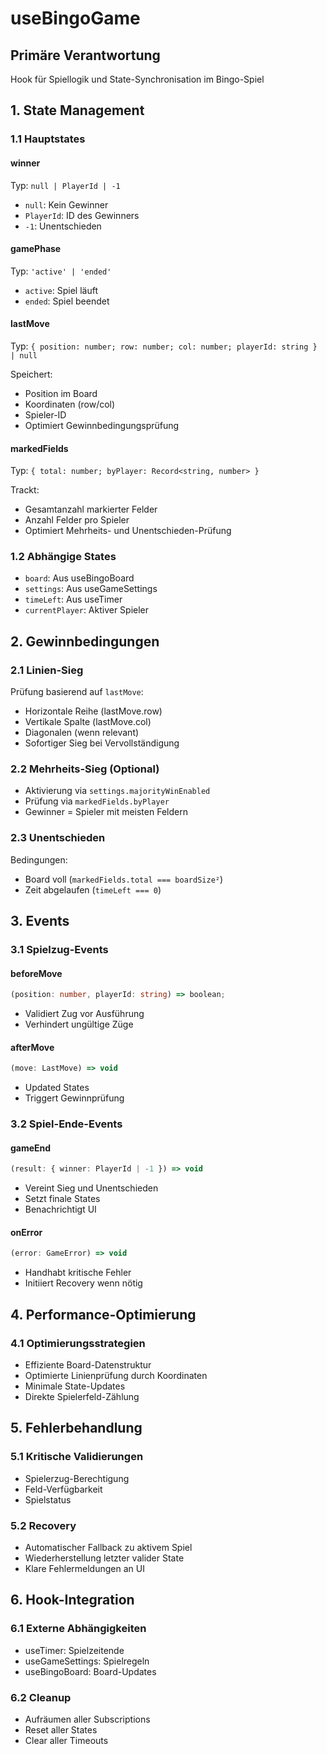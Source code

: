 # useBingoGame

## Primäre Verantwortung

Hook für Spiellogik und State-Synchronisation im Bingo-Spiel

## 1. State Management

### 1.1 Hauptstates

#### winner

Typ: `null | PlayerId | -1`

- `null`: Kein Gewinner
- `PlayerId`: ID des Gewinners
- `-1`: Unentschieden

#### gamePhase

Typ: `'active' | 'ended'`

- `active`: Spiel läuft
- `ended`: Spiel beendet

#### lastMove

Typ: `{ position: number; row: number; col: number; playerId: string } | null`

Speichert:

- Position im Board
- Koordinaten (row/col)
- Spieler-ID
- Optimiert Gewinnbedingungsprüfung

#### markedFields

Typ: `{ total: number; byPlayer: Record<string, number> }`

Trackt:

- Gesamtanzahl markierter Felder
- Anzahl Felder pro Spieler
- Optimiert Mehrheits- und Unentschieden-Prüfung

### 1.2 Abhängige States

- `board`: Aus useBingoBoard
- `settings`: Aus useGameSettings
- `timeLeft`: Aus useTimer
- `currentPlayer`: Aktiver Spieler

## 2. Gewinnbedingungen

### 2.1 Linien-Sieg

Prüfung basierend auf `lastMove`:

- Horizontale Reihe (lastMove.row)
- Vertikale Spalte (lastMove.col)
- Diagonalen (wenn relevant)
- Sofortiger Sieg bei Vervollständigung

### 2.2 Mehrheits-Sieg (Optional)

- Aktivierung via `settings.majorityWinEnabled`
- Prüfung via `markedFields.byPlayer`
- Gewinner = Spieler mit meisten Feldern

### 2.3 Unentschieden

Bedingungen:

- Board voll (`markedFields.total === boardSize²`)
- Zeit abgelaufen (`timeLeft === 0`)

## 3. Events

### 3.1 Spielzug-Events

#### beforeMove

```typescript
(position: number, playerId: string) => boolean;
```

- Validiert Zug vor Ausführung
- Verhindert ungültige Züge

#### afterMove

```typescript
(move: LastMove) => void
```

- Updated States
- Triggert Gewinnprüfung

### 3.2 Spiel-Ende-Events

#### gameEnd

```typescript
(result: { winner: PlayerId | -1 }) => void
```

- Vereint Sieg und Unentschieden
- Setzt finale States
- Benachrichtigt UI

#### onError

```typescript
(error: GameError) => void
```

- Handhabt kritische Fehler
- Initiiert Recovery wenn nötig

## 4. Performance-Optimierung

### 4.1 Optimierungsstrategien

- Effiziente Board-Datenstruktur
- Optimierte Linienprüfung durch Koordinaten
- Minimale State-Updates
- Direkte Spielerfeld-Zählung

## 5. Fehlerbehandlung

### 5.1 Kritische Validierungen

- Spielerzug-Berechtigung
- Feld-Verfügbarkeit
- Spielstatus

### 5.2 Recovery

- Automatischer Fallback zu aktivem Spiel
- Wiederherstellung letzter valider State
- Klare Fehlermeldungen an UI

## 6. Hook-Integration

### 6.1 Externe Abhängigkeiten

- useTimer: Spielzeitende
- useGameSettings: Spielregeln
- useBingoBoard: Board-Updates

### 6.2 Cleanup

- Aufräumen aller Subscriptions
- Reset aller States
- Clear aller Timeouts
